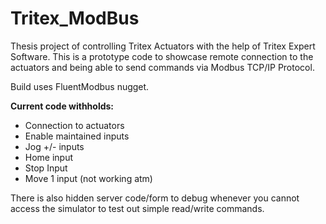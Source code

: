 # Tritex_ModBus

Thesis project of controlling Tritex Actuators with the help of Tritex Expert Software. This is a prototype code to showcase remote connection to the actuators and being able to send commands via Modbus TCP/IP Protocol.

Build uses FluentModbus nugget. 

<b>Current code withholds:</b>
- Connection to actuators
- Enable maintained inputs
- Jog +/- inputs
- Home input
- Stop Input
- Move 1 input (not working atm)

There is also hidden server code/form to debug whenever you cannot access the simulator to test out simple read/write commands. 
